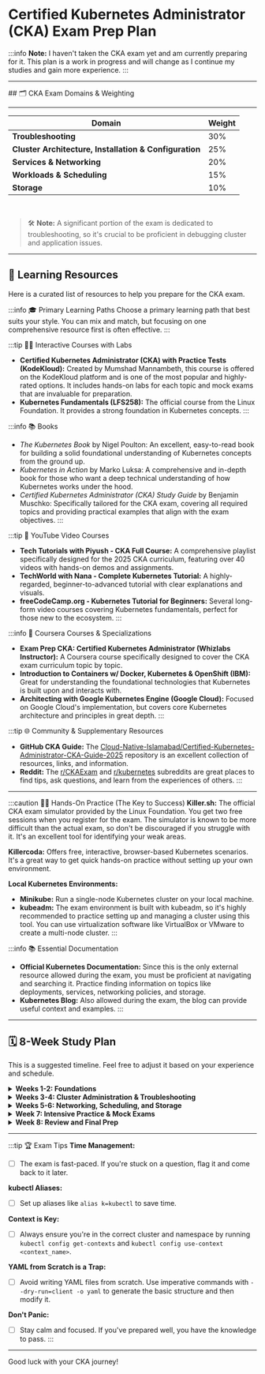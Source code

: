 # Certified Kubernetes Administrator (CKA) Exam Prep Plan

:::info
**Note:** I haven't taken the CKA exam yet and am currently preparing for it. This plan is a work in progress and will change as I continue my studies and gain more experience.
:::

<hr/>
## 🗂️ CKA Exam Domains & Weighting

<hr/>

| Domain                                                 | Weight |
| ------------------------------------------------------ | ------ |
| **Troubleshooting**                                    | 30%    |
| **Cluster Architecture, Installation & Configuration** | 25%    |
| **Services & Networking**                              | 20%    |
| **Workloads & Scheduling**                             | 15%    |
| **Storage**                                            | 10%    |

<br/>

> 🛠️ **Note:** A significant portion of the exam is dedicated to troubleshooting, so it's crucial to be proficient in debugging cluster and application issues.

---

## 🎯 Learning Resources

Here is a curated list of resources to help you prepare for the CKA exam.

:::info 🎓 Primary Learning Paths
Choose a primary learning path that best suits your style. You can mix and match, but focusing on one comprehensive resource first is often effective.
:::

:::tip 🧑‍💻 Interactive Courses with Labs

- **Certified Kubernetes Administrator (CKA) with Practice Tests (KodeKloud):** Created by Mumshad Mannambeth, this course is offered on the KodeKloud platform and is one of the most popular and highly-rated options. It includes hands-on labs for each topic and mock exams that are invaluable for preparation.
- **Kubernetes Fundamentals (LFS258):** The official course from the Linux Foundation. It provides a strong foundation in Kubernetes concepts.
  :::

:::info 📚 Books

- _The Kubernetes Book_ by Nigel Poulton: An excellent, easy-to-read book for building a solid foundational understanding of Kubernetes concepts from the ground up.
- _Kubernetes in Action_ by Marko Luksa: A comprehensive and in-depth book for those who want a deep technical understanding of how Kubernetes works under the hood.
- _Certified Kubernetes Administrator (CKA) Study Guide_ by Benjamin Muschko: Specifically tailored for the CKA exam, covering all required topics and providing practical examples that align with the exam objectives.
  :::

:::tip 🎥 YouTube Video Courses

- **Tech Tutorials with Piyush - CKA Full Course:** A comprehensive playlist specifically designed for the 2025 CKA curriculum, featuring over 40 videos with hands-on demos and assignments.
- **TechWorld with Nana - Complete Kubernetes Tutorial:** A highly-regarded, beginner-to-advanced tutorial with clear explanations and visuals.
- **freeCodeCamp.org - Kubernetes Tutorial for Beginners:** Several long-form video courses covering Kubernetes fundamentals, perfect for those new to the ecosystem.
  :::

:::info 🏫 Coursera Courses & Specializations

- **Exam Prep CKA: Certified Kubernetes Administrator (Whizlabs Instructor):** A Coursera course specifically designed to cover the CKA exam curriculum topic by topic.
- **Introduction to Containers w/ Docker, Kubernetes & OpenShift (IBM):** Great for understanding the foundational technologies that Kubernetes is built upon and interacts with.
- **Architecting with Google Kubernetes Engine (Google Cloud):** Focused on Google Cloud's implementation, but covers core Kubernetes architecture and principles in great depth.
  :::

:::tip 🌐 Community & Supplementary Resources

- **GitHub CKA Guide:** The [Cloud-Native-Islamabad/Certified-Kubernetes-Administrator-CKA-Guide-2025](https://github.com/Cloud-Native-Islamabad/Certified-Kubernetes-Administrator-CKA-Guide-2025) repository is an excellent collection of resources, links, and information.
- **Reddit:** The [r/CKAExam](https://reddit.com/r/CKAExam) and [r/kubernetes](https://reddit.com/r/kubernetes) subreddits are great places to find tips, ask questions, and learn from the experiences of others.
  :::

---

:::caution 🧑‍💻 Hands-On Practice (The Key to Success)
**Killer.sh:** The official CKA exam simulator provided by the Linux Foundation. You get two free sessions when you register for the exam. The simulator is known to be more difficult than the actual exam, so don't be discouraged if you struggle with it. It's an excellent tool for identifying your weak areas.

**Killercoda:** Offers free, interactive, browser-based Kubernetes scenarios. It's a great way to get quick hands-on practice without setting up your own environment.

**Local Kubernetes Environments:**

- **Minikube:** Run a single-node Kubernetes cluster on your local machine.
- **kubeadm:** The exam environment is built with kubeadm, so it's highly recommended to practice setting up and managing a cluster using this tool. You can use virtualization software like VirtualBox or VMware to create a multi-node cluster.
  :::

:::info 📚 Essential Documentation

- **Official Kubernetes Documentation:** Since this is the only external resource allowed during the exam, you must be proficient at navigating and searching it. Practice finding information on topics like deployments, services, networking policies, and storage.
- **Kubernetes Blog:** Also allowed during the exam, the blog can provide useful context and examples.
  :::

---

## 🗓️ 8-Week Study Plan

This is a suggested timeline. Feel free to adjust it based on your experience and schedule.

<details>
<summary><strong>Weeks 1-2: Foundations</strong></summary>

**Goal:** Understand core Kubernetes concepts.

- [ ] Go through the "Coursera Courses & Specializations" learning path
- [ ] Focus on understanding the Kubernetes architecture (control plane, worker nodes, etc.)
- [ ] Get comfortable with basic kubectl commands
- [ ] Learn about Pods, Deployments, ReplicaSets, and Services

</details>

<details>
<summary><strong>Weeks 3-4: Cluster Administration & Troubleshooting</strong></summary>

**Goal:** Tackle the two most heavily weighted domains.

- [ ] Practice installing clusters with kubeadm
- [ ] Learn how to back up and restore the etcd database
- [ ] Dive deep into troubleshooting (kubectl logs, describe, get events)
- [ ] Work through troubleshooting scenarios on Killercoda or in your own lab

</details>

<details>
<summary><strong>Weeks 5-6: Networking, Scheduling, and Storage</strong></summary>

**Goal:** Cover the remaining exam domains.

- [ ] Networking: Learn about NetworkPolicies, Ingress, Egress, and CoreDNS
- [ ] Scheduling: Understand taints, tolerations, node affinity, and anti-affinity
- [ ] Storage: Work with PersistentVolumes (PVs), PersistentVolumeClaims (PVCs), and StorageClasses

</details>

<details>
<summary><strong>Week 7: Intensive Practice & Mock Exams</strong></summary>

**Goal:** Build speed and confidence.

- [ ] Take your first Killer.sh session. Analyze your results and identify weak areas
- [ ] Redo the labs from your primary course, focusing on speed
- [ ] Practice using imperative commands (kubectl create deployment, kubectl expose, etc.) to save time

</details>

<details>
<summary><strong>Week 8: Review and Final Prep</strong></summary>

**Goal:** Consolidate your knowledge and prepare for exam day.

- [ ] Take your second Killer.sh session. You should see a significant improvement
- [ ] Review your notes, especially on your weak topics
- [ ] Familiarize yourself with the exam environment and rules
- [ ] Get a good night's sleep before the exam!

</details>

---

:::tip 🏆 Exam Tips
**Time Management:**

- [ ] The exam is fast-paced. If you're stuck on a question, flag it and come back to it later.

**kubectl Aliases:**

- [ ] Set up aliases like `alias k=kubectl` to save time.

**Context is Key:**

- [ ] Always ensure you're in the correct cluster and namespace by running `kubectl config get-contexts` and `kubectl config use-context <context_name>`.

**YAML from Scratch is a Trap:**

- [ ] Avoid writing YAML files from scratch. Use imperative commands with `--dry-run=client -o yaml` to generate the basic structure and then modify it.

**Don't Panic:**

- [ ] Stay calm and focused. If you've prepared well, you have the knowledge to pass.
      :::

---

Good luck with your CKA journey!
